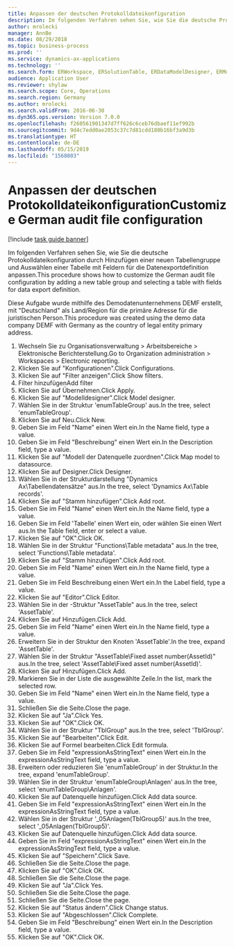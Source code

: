 ```yaml
---
title: Anpassen der deutschen Protokolldateikonfiguration
description: Im folgenden Verfahren sehen Sie, wie Sie die deutsche Protokolldateikonfiguration durch Hinzufügen einer neuen Tabellengruppe und Auswählen einer Tabelle mit Feldern für die Datenexportdefinition anpassen.
author: mrolecki
manager: AnnBe
ms.date: 08/29/2018
ms.topic: business-process
ms.prod: ''
ms.service: dynamics-ax-applications
ms.technology: ''
ms.search.form: ERWorkspace, ERSolutionTable, ERDataModelDesigner, ERModelMappingTable, ERModelMappingDesigner, ERTableNameLookup, ERModelGDPdUFunctionEditor,  ERExpressionDesignerFormula
audience: Application User
ms.reviewer: shylaw
ms.search.scope: Core, Operations
ms.search.region: Germany
ms.author: mrolecki
ms.search.validFrom: 2016-06-30
ms.dyn365.ops.version: Version 7.0.0
ms.openlocfilehash: f260561901347d7ff626c6ceb76dbaef11ef992b
ms.sourcegitcommit: 9d4c7edd0ae2053c37c7d81cdd180b16bf3a9d3b
ms.translationtype: HT
ms.contentlocale: de-DE
ms.lasthandoff: 05/15/2019
ms.locfileid: "1568803"
---
```

# <a name="customize-german-audit-file-configuration"></a><span data-ttu-id="0482c-103">Anpassen der deutschen Protokolldateikonfiguration</span><span class="sxs-lookup"><span data-stu-id="0482c-103">Customize German audit file configuration</span></span>

[!include [task guide banner](../../includes/task-guide-banner.md)]

<span data-ttu-id="0482c-104">Im folgenden Verfahren sehen Sie, wie Sie die deutsche Protokolldateikonfiguration durch Hinzufügen einer neuen Tabellengruppe und Auswählen einer Tabelle mit Feldern für die Datenexportdefinition anpassen.</span><span class="sxs-lookup"><span data-stu-id="0482c-104">This procedure shows how to customize the German audit file configuration by adding a new table group and selecting a table with fields for data export definition.</span></span> 

<span data-ttu-id="0482c-105">Diese Aufgabe wurde mithilfe des Demodatenunternehmens DEMF erstellt, mit "Deutschland" als Land/Region für die primäre Adresse für die juristischen Person.</span><span class="sxs-lookup"><span data-stu-id="0482c-105">This procedure was created using the demo data company DEMF with Germany as the country of legal entity primary address.</span></span>

1. <span data-ttu-id="0482c-106">Wechseln Sie zu Organisationsverwaltung > Arbeitsbereiche > Elektronische Berichterstellung.</span><span class="sxs-lookup"><span data-stu-id="0482c-106">Go to Organization administration > Workspaces > Electronic reporting.</span></span>
2. <span data-ttu-id="0482c-107">Klicken Sie auf "Konfigurationen".</span><span class="sxs-lookup"><span data-stu-id="0482c-107">Click Configurations.</span></span>
3. <span data-ttu-id="0482c-108">Klicken Sie auf "Filter anzeigen".</span><span class="sxs-lookup"><span data-stu-id="0482c-108">Click Show filters.</span></span>
4. <span data-ttu-id="0482c-109">Filter hinzufügen</span><span class="sxs-lookup"><span data-stu-id="0482c-109">Add filter</span></span>
5. <span data-ttu-id="0482c-110">Klicken Sie auf Übernehmen.</span><span class="sxs-lookup"><span data-stu-id="0482c-110">Click Apply.</span></span>
6. <span data-ttu-id="0482c-111">Klicken Sie auf "Modelldesigner".</span><span class="sxs-lookup"><span data-stu-id="0482c-111">Click Model designer.</span></span>
7. <span data-ttu-id="0482c-112">Wählen Sie in der Struktur 'enumTableGroup' aus.</span><span class="sxs-lookup"><span data-stu-id="0482c-112">In the tree, select 'enumTableGroup'.</span></span>
8. <span data-ttu-id="0482c-113">Klicken Sie auf Neu.</span><span class="sxs-lookup"><span data-stu-id="0482c-113">Click New.</span></span>
9. <span data-ttu-id="0482c-114">Geben Sie im Feld "Name" einen Wert ein.</span><span class="sxs-lookup"><span data-stu-id="0482c-114">In the Name field, type a value.</span></span>
10. <span data-ttu-id="0482c-115">Geben Sie im Feld "Beschreibung" einen Wert ein.</span><span class="sxs-lookup"><span data-stu-id="0482c-115">In the Description field, type a value.</span></span>
11. <span data-ttu-id="0482c-116">Klicken Sie auf "Modell der Datenquelle zuordnen".</span><span class="sxs-lookup"><span data-stu-id="0482c-116">Click Map model to datasource.</span></span>
12. <span data-ttu-id="0482c-117">Klicken Sie auf Designer.</span><span class="sxs-lookup"><span data-stu-id="0482c-117">Click Designer.</span></span>
13. <span data-ttu-id="0482c-118">Wählen Sie in der Strukturdarstellung "Dynamics Ax\Tabellendatensätze" aus.</span><span class="sxs-lookup"><span data-stu-id="0482c-118">In the tree, select 'Dynamics Ax\Table records'.</span></span>
14. <span data-ttu-id="0482c-119">Klicken Sie auf "Stamm hinzufügen".</span><span class="sxs-lookup"><span data-stu-id="0482c-119">Click Add root.</span></span>
15. <span data-ttu-id="0482c-120">Geben Sie im Feld "Name" einen Wert ein.</span><span class="sxs-lookup"><span data-stu-id="0482c-120">In the Name field, type a value.</span></span>
16. <span data-ttu-id="0482c-121">Geben Sie im Feld 'Tabelle' einen Wert ein, oder wählen Sie einen Wert aus.</span><span class="sxs-lookup"><span data-stu-id="0482c-121">In the Table field, enter or select a value.</span></span>
17. <span data-ttu-id="0482c-122">Klicken Sie auf "OK".</span><span class="sxs-lookup"><span data-stu-id="0482c-122">Click OK.</span></span>
18. <span data-ttu-id="0482c-123">Wählen Sie in der Struktur "Functions\Table metadata" aus.</span><span class="sxs-lookup"><span data-stu-id="0482c-123">In the tree, select 'Functions\Table metadata'.</span></span>
19. <span data-ttu-id="0482c-124">Klicken Sie auf "Stamm hinzufügen".</span><span class="sxs-lookup"><span data-stu-id="0482c-124">Click Add root.</span></span>
20. <span data-ttu-id="0482c-125">Geben Sie im Feld "Name" einen Wert ein.</span><span class="sxs-lookup"><span data-stu-id="0482c-125">In the Name field, type a value.</span></span>
21. <span data-ttu-id="0482c-126">Geben Sie im Feld Beschreibung einen Wert ein.</span><span class="sxs-lookup"><span data-stu-id="0482c-126">In the Label field, type a value.</span></span>
22. <span data-ttu-id="0482c-127">Klicken Sie auf "Editor".</span><span class="sxs-lookup"><span data-stu-id="0482c-127">Click Editor.</span></span>
23. <span data-ttu-id="0482c-128">Wählen Sie in der -Struktur "AssetTable" aus.</span><span class="sxs-lookup"><span data-stu-id="0482c-128">In the tree, select 'AssetTable'.</span></span>
24. <span data-ttu-id="0482c-129">Klicken Sie auf Hinzufügen.</span><span class="sxs-lookup"><span data-stu-id="0482c-129">Click Add.</span></span>
25. <span data-ttu-id="0482c-130">Geben Sie im Feld "Name" einen Wert ein.</span><span class="sxs-lookup"><span data-stu-id="0482c-130">In the Name field, type a value.</span></span>
26. <span data-ttu-id="0482c-131">Erweitern Sie in der Struktur den Knoten 'AssetTable'.</span><span class="sxs-lookup"><span data-stu-id="0482c-131">In the tree, expand 'AssetTable'.</span></span>
27. <span data-ttu-id="0482c-132">Wählen Sie in der Struktur "AssetTable\Fixed asset number(AssetId)" aus.</span><span class="sxs-lookup"><span data-stu-id="0482c-132">In the tree, select 'AssetTable\Fixed asset number(AssetId)'.</span></span>
28. <span data-ttu-id="0482c-133">Klicken Sie auf Hinzufügen.</span><span class="sxs-lookup"><span data-stu-id="0482c-133">Click Add.</span></span>
29. <span data-ttu-id="0482c-134">Markieren Sie in der Liste die ausgewählte Zeile.</span><span class="sxs-lookup"><span data-stu-id="0482c-134">In the list, mark the selected row.</span></span>
30. <span data-ttu-id="0482c-135">Geben Sie im Feld "Name" einen Wert ein.</span><span class="sxs-lookup"><span data-stu-id="0482c-135">In the Name field, type a value.</span></span>
31. <span data-ttu-id="0482c-136">Schließen Sie die Seite.</span><span class="sxs-lookup"><span data-stu-id="0482c-136">Close the page.</span></span>
32. <span data-ttu-id="0482c-137">Klicken Sie auf "Ja".</span><span class="sxs-lookup"><span data-stu-id="0482c-137">Click Yes.</span></span>
33. <span data-ttu-id="0482c-138">Klicken Sie auf "OK".</span><span class="sxs-lookup"><span data-stu-id="0482c-138">Click OK.</span></span>
34. <span data-ttu-id="0482c-139">Wählen Sie in der Struktur "TblGroup" aus.</span><span class="sxs-lookup"><span data-stu-id="0482c-139">In the tree, select 'TblGroup'.</span></span>
35. <span data-ttu-id="0482c-140">Klicken Sie auf "Bearbeiten".</span><span class="sxs-lookup"><span data-stu-id="0482c-140">Click Edit.</span></span>
36. <span data-ttu-id="0482c-141">Klicken Sie auf Formel bearbeiten.</span><span class="sxs-lookup"><span data-stu-id="0482c-141">Click Edit formula.</span></span>
37. <span data-ttu-id="0482c-142">Geben Sie im Feld "expressionAsStringText" einen Wert ein.</span><span class="sxs-lookup"><span data-stu-id="0482c-142">In the expressionAsStringText field, type a value.</span></span>
38. <span data-ttu-id="0482c-143">Erweitern oder reduzieren Sie 'enumTableGroup' in der Struktur.</span><span class="sxs-lookup"><span data-stu-id="0482c-143">In the tree, expand 'enumTableGroup'.</span></span>
39. <span data-ttu-id="0482c-144">Wählen Sie in der Struktur 'enumTableGroup\Anlagen' aus.</span><span class="sxs-lookup"><span data-stu-id="0482c-144">In the tree, select 'enumTableGroup\Anlagen'.</span></span>
40. <span data-ttu-id="0482c-145">Klicken Sie auf Datenquelle hinzufügen.</span><span class="sxs-lookup"><span data-stu-id="0482c-145">Click Add data source.</span></span>
41. <span data-ttu-id="0482c-146">Geben Sie im Feld "expressionAsStringText" einen Wert ein.</span><span class="sxs-lookup"><span data-stu-id="0482c-146">In the expressionAsStringText field, type a value.</span></span>
42. <span data-ttu-id="0482c-147">Wählen Sie in der Struktur '_05Anlagen(TblGroup5)' aus.</span><span class="sxs-lookup"><span data-stu-id="0482c-147">In the tree, select '_05Anlagen(TblGroup5)'.</span></span>
43. <span data-ttu-id="0482c-148">Klicken Sie auf Datenquelle hinzufügen.</span><span class="sxs-lookup"><span data-stu-id="0482c-148">Click Add data source.</span></span>
44. <span data-ttu-id="0482c-149">Geben Sie im Feld "expressionAsStringText" einen Wert ein.</span><span class="sxs-lookup"><span data-stu-id="0482c-149">In the expressionAsStringText field, type a value.</span></span>
45. <span data-ttu-id="0482c-150">Klicken Sie auf "Speichern".</span><span class="sxs-lookup"><span data-stu-id="0482c-150">Click Save.</span></span>
46. <span data-ttu-id="0482c-151">Schließen Sie die Seite.</span><span class="sxs-lookup"><span data-stu-id="0482c-151">Close the page.</span></span>
47. <span data-ttu-id="0482c-152">Klicken Sie auf "OK".</span><span class="sxs-lookup"><span data-stu-id="0482c-152">Click OK.</span></span>
48. <span data-ttu-id="0482c-153">Schließen Sie die Seite.</span><span class="sxs-lookup"><span data-stu-id="0482c-153">Close the page.</span></span>
49. <span data-ttu-id="0482c-154">Klicken Sie auf "Ja".</span><span class="sxs-lookup"><span data-stu-id="0482c-154">Click Yes.</span></span>
50. <span data-ttu-id="0482c-155">Schließen Sie die Seite.</span><span class="sxs-lookup"><span data-stu-id="0482c-155">Close the page.</span></span>
51. <span data-ttu-id="0482c-156">Schließen Sie die Seite.</span><span class="sxs-lookup"><span data-stu-id="0482c-156">Close the page.</span></span>
52. <span data-ttu-id="0482c-157">Klicken Sie auf "Status ändern".</span><span class="sxs-lookup"><span data-stu-id="0482c-157">Click Change status.</span></span>
53. <span data-ttu-id="0482c-158">Klicken Sie auf "Abgeschlossen".</span><span class="sxs-lookup"><span data-stu-id="0482c-158">Click Complete.</span></span>
54. <span data-ttu-id="0482c-159">Geben Sie im Feld "Beschreibung" einen Wert ein.</span><span class="sxs-lookup"><span data-stu-id="0482c-159">In the Description field, type a value.</span></span>
55. <span data-ttu-id="0482c-160">Klicken Sie auf "OK".</span><span class="sxs-lookup"><span data-stu-id="0482c-160">Click OK.</span></span>

